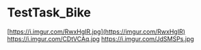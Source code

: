 # TestTask_Bike
[https://i.imgur.com/RwxHgIR.jpg](https://imgur.com/RwxHgIR)
https://i.imgur.com/CDtVCAq.jpg
https://i.imgur.com/JdSMSPs.jpg
